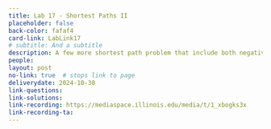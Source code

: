 ```yaml
---
title: Lab 17 - Shortest Paths II 
placeholder: false
back-color: fafaf4
card-link: LabLink17
# subtitle: And a subtitle
description: A few more shortest path problem that include both negative edges and cycles potentially requiring algorithms other than Djikstra's.
people:
layout: post
no-link: true  # stops link to page 
deliverydate: 2024-10-30
link-questions: 
link-solutions: 
link-recording: https://mediaspace.illinois.edu/media/t/1_xbogks3x
link-recording-ta:
---
```










